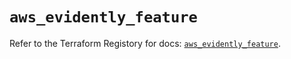 # `aws_evidently_feature`

Refer to the Terraform Registory for docs: [`aws_evidently_feature`](https://registry.terraform.io/providers/hashicorp/aws/4.65.0/docs/resources/evidently_feature).
